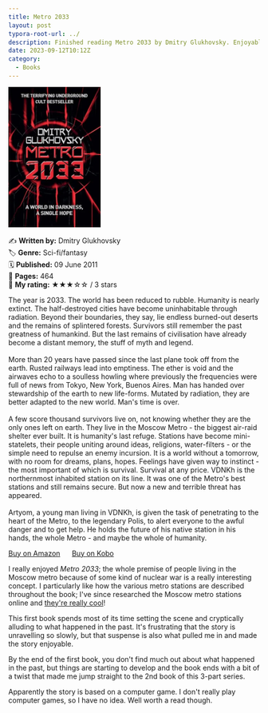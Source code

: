 ```yaml
---
title: Metro 2033
layout: post
typora-root-url: ../
description: Finished reading Metro 2033 by Dmitry Glukhovsky. Enjoyable book - well worth a read.
date: 2023-09-12T10:12Z
category:
  - Books
---
```


<div class="book">
  <img width="185px" class="floatleft" src="/assets/images/metro-2033.webp" alt="Metro 2033 book cover" />
  <p>✍️ <b>Written by:</b> Dmitry Glukhovsky<br>
  🏷 <b>Genre:</b> Sci-fi/fantasy<br>
  🗓 <b>Published:</b> 09 June 2011<br>
  📄 <b>Pages:</b> 464<br>
  🧐 <b>My rating:</b> ★★★☆☆ / 3 stars</p>
  <div class="spacer"></div>
  <p>The year is 2033. The world has been reduced to rubble. Humanity is nearly extinct. The half-destroyed cities have become uninhabitable through radiation. Beyond their boundaries, they say, lie endless burned-out deserts and the remains of splintered forests. Survivors still remember the past greatness of humankind. But the last remains of civilisation have already become a distant memory, the stuff of myth and legend.<br>
<br>
More than 20 years have passed since the last plane took off from the earth. Rusted railways lead into emptiness. The ether is void and the airwaves echo to a soulless howling where previously the frequencies were full of news from Tokyo, New York, Buenos Aires. Man has handed over stewardship of the earth to new life-forms. Mutated by radiation, they are better adapted to the new world. Man's time is over.<br>
<br>
A few score thousand survivors live on, not knowing whether they are the only ones left on earth. They live in the Moscow Metro - the biggest air-raid shelter ever built. It is humanity's last refuge. Stations have become mini-statelets, their people uniting around ideas, religions, water-filters - or the simple need to repulse an enemy incursion. It is a world without a tomorrow, with no room for dreams, plans, hopes. Feelings have given way to instinct - the most important of which is survival. Survival at any price. VDNKh is the northernmost inhabited station on its line. It was one of the Metro's best stations and still remains secure. But now a new and terrible threat has appeared.<br>
<br>
Artyom, a young man living in VDNKh, is given the task of penetrating to the heart of the Metro, to the legendary Polis, to alert everyone to the awful danger and to get help. He holds the future of his native station in his hands, the whole Metro - and maybe the whole of humanity.</p>
</div>

<a class="button brutal-shadow" href="https://amzn.to/3RgqEG2"> Buy on Amazon</a> &nbsp;&nbsp;&nbsp;&nbsp; <a class="button brutal-shadow" href="https://www.kobo.com/gb/en/ebook/metro-2033-1">Buy on Kobo</a>

I really enjoyed *Metro 2033*; the whole premise of people living in the Moscow metro because of some kind of nuclear war is a really interesting concept. I particularly like how the various metro stations are described throughout the book; I've since researched the Moscow metro stations online and [they're really cool](https://www.rbth.com/arts/328682-moscow-metro-most-beautiful-stations)!

This first book spends most of its time setting the scene and cryptically alluding to what happened in the past. It's frustrating that the story is unravelling so slowly, but that suspense is also what pulled me in and made the story enjoyable.

By the end of the first book, you don't find much out about what happened in the past, but things are starting to develop and the book ends with a bit of a twist that made me jump straight to the 2nd book of this 3-part series.

Apparently the story is based on a computer game. I don't really play computer games, so I have no idea. Well worth a read though.